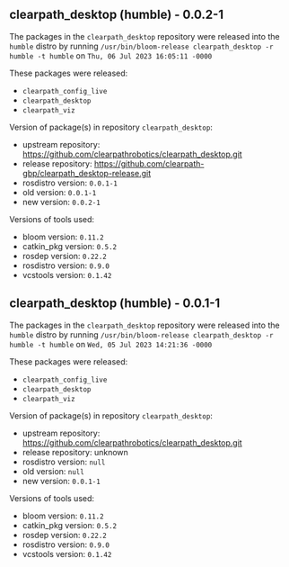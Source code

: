 ## clearpath_desktop (humble) - 0.0.2-1

The packages in the `clearpath_desktop` repository were released into the `humble` distro by running `/usr/bin/bloom-release clearpath_desktop -r humble -t humble` on `Thu, 06 Jul 2023 16:05:11 -0000`

These packages were released:
- `clearpath_config_live`
- `clearpath_desktop`
- `clearpath_viz`

Version of package(s) in repository `clearpath_desktop`:

- upstream repository: https://github.com/clearpathrobotics/clearpath_desktop.git
- release repository: https://github.com/clearpath-gbp/clearpath_desktop-release.git
- rosdistro version: `0.0.1-1`
- old version: `0.0.1-1`
- new version: `0.0.2-1`

Versions of tools used:

- bloom version: `0.11.2`
- catkin_pkg version: `0.5.2`
- rosdep version: `0.22.2`
- rosdistro version: `0.9.0`
- vcstools version: `0.1.42`


## clearpath_desktop (humble) - 0.0.1-1

The packages in the `clearpath_desktop` repository were released into the `humble` distro by running `/usr/bin/bloom-release clearpath_desktop -r humble -t humble` on `Wed, 05 Jul 2023 14:21:36 -0000`

These packages were released:
- `clearpath_config_live`
- `clearpath_desktop`
- `clearpath_viz`

Version of package(s) in repository `clearpath_desktop`:

- upstream repository: https://github.com/clearpathrobotics/clearpath_desktop.git
- release repository: unknown
- rosdistro version: `null`
- old version: `null`
- new version: `0.0.1-1`

Versions of tools used:

- bloom version: `0.11.2`
- catkin_pkg version: `0.5.2`
- rosdep version: `0.22.2`
- rosdistro version: `0.9.0`
- vcstools version: `0.1.42`


